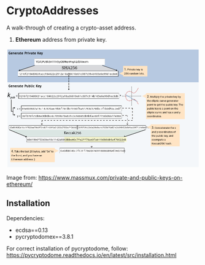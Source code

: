 # CryptoAddresses
A walk-through of creating a crypto-asset address.

1. **Ethereum** address from private key.

![KeyCreationETH](https://github.com/JFX-Xx/CryptoAddresses/blob/master/KeyCreationETH.png)

Image from:
https://www.massmux.com/private-and-public-keys-on-ethereum/


## Installation

Dependencies:
* ecdsa==0.13
* pycryptodomex==3.8.1

For correct installation of pycryptodome, follow:
https://pycryptodome.readthedocs.io/en/latest/src/installation.html
